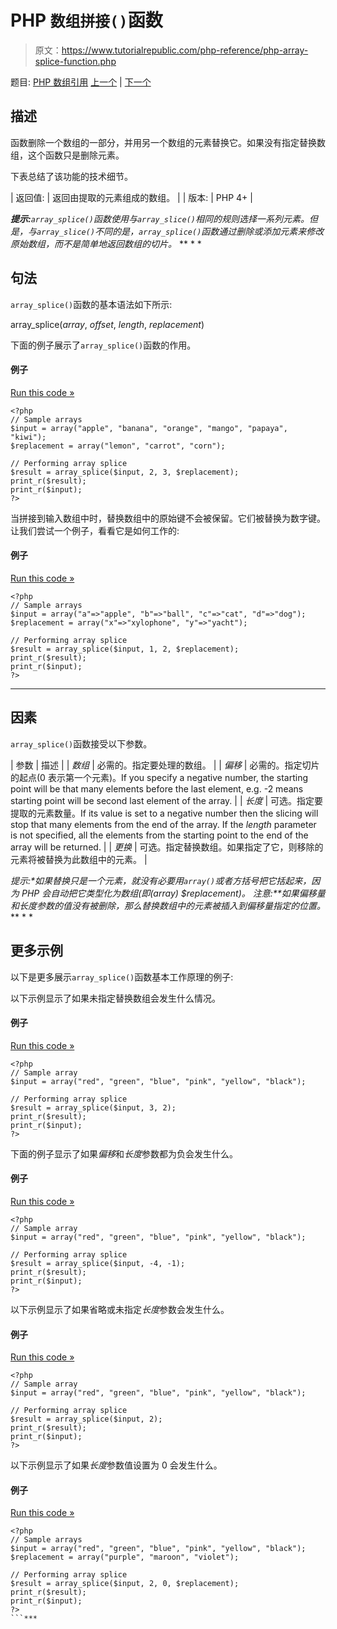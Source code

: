 # PHP `数组拼接()`函数

> 原文：<https://www.tutorialrepublic.com/php-reference/php-array-splice-function.php>

题目: [PHP 数组引用](php-array-functions.php) [上一个](php-array-slice-function.php) | [下一个](php-array-sum-function.php)

## 描述

函数删除一个数组的一部分，并用另一个数组的元素替换它。如果没有指定替换数组，这个函数只是删除元素。

下表总结了该功能的技术细节。

| 返回值: | 返回由提取的元素组成的数组。 |
| 版本: | PHP 4+ |

 ***提示:**`array_splice()`函数使用与`array_slice()`相同的规则选择一系列元素。但是，与`array_slice()`不同的是，`array_splice()`函数通过删除或添加元素来修改原始数组，而不是简单地返回数组的切片。*  ** * *

## 句法

`array_splice()`函数的基本语法如下所示:

array_splice(*array*, *offset*, *length*, *replacement*)

下面的例子展示了`array_splice()`函数的作用。

#### 例子

[Run this code »](../codelab.php?topic=php&file=splicing-an-array "Run this code to view the output")

```
<?php
// Sample arrays
$input = array("apple", "banana", "orange", "mango", "papaya", "kiwi");
$replacement = array("lemon", "carrot", "corn");

// Performing array splice
$result = array_splice($input, 2, 3, $replacement);
print_r($result);
print_r($input);
?>
```

当拼接到输入数组中时，替换数组中的原始键不会被保留。它们被替换为数字键。让我们尝试一个例子，看看它是如何工作的:

#### 例子

[Run this code »](../codelab.php?topic=php&file=splicing-an-associative-array "Run this code to view the output")

```
<?php
// Sample arrays
$input = array("a"=>"apple", "b"=>"ball", "c"=>"cat", "d"=>"dog");
$replacement = array("x"=>"xylophone", "y"=>"yacht");

// Performing array splice
$result = array_splice($input, 1, 2, $replacement);
print_r($result);
print_r($input);
?>
```

* * *

## 因素

`array_splice()`函数接受以下参数。

| 参数 | 描述 |
| *数组* | 必需的。指定要处理的数组。 |
| *偏移* | 必需的。指定切片的起点(0 表示第一个元素)。If you specify a negative number, the starting point will be that many elements before the last element, e.g. -2 means starting point will be second last element of the array. |
| *长度* | 可选。指定要提取的元素数量。If its value is set to a negative number then the slicing will stop that many elements from the end of the array. If the *length* parameter is not specified, all the elements from the starting point to the end of the array will be returned. |
| *更换* | 可选。指定替换数组。如果指定了它，则移除的元素将被替换为此数组中的元素。 |

 ***提示:**如果替换只是一个元素，就没有必要用`array()`或者方括号把它括起来，因为 PHP 会自动把它类型化为数组(即(array) $replacement)。*  ****注意:**如果*偏移量*和*长度*参数的值没有被删除，那么替换数组中的元素被插入到*偏移量*指定的位置。*  ** * *

## 更多示例

以下是更多展示`array_splice()`函数基本工作原理的例子:

以下示例显示了如果未指定替换数组会发生什么情况。

#### 例子

[Run this code »](../codelab.php?topic=php&file=splicing-an-array-without-replacement "Run this code to view the output")

```
<?php
// Sample array
$input = array("red", "green", "blue", "pink", "yellow", "black");

// Performing array splice
$result = array_splice($input, 3, 2);
print_r($result);
print_r($input);
?>
```

下面的例子显示了如果*偏移*和*长度*参数都为负会发生什么。

#### 例子

[Run this code »](../codelab.php?topic=php&file=splicing-an-array-when-both-offset-and-length-are-negative "Run this code to view the output")

```
<?php
// Sample array
$input = array("red", "green", "blue", "pink", "yellow", "black");

// Performing array splice
$result = array_splice($input, -4, -1);
print_r($result);
print_r($input);
?>
```

以下示例显示了如果省略或未指定*长度*参数会发生什么。

#### 例子

[Run this code »](../codelab.php?topic=php&file=splicing-an-array-when-length-is-omitted "Run this code to view the output")

```
<?php
// Sample array
$input = array("red", "green", "blue", "pink", "yellow", "black");

// Performing array splice
$result = array_splice($input, 2);
print_r($result);
print_r($input);
?>
```

以下示例显示了如果*长度*参数值设置为 0 会发生什么。

#### 例子

[Run this code »](../codelab.php?topic=php&file=splicing-an-array-when-length-is-zero "Run this code to view the output")

```
<?php
// Sample arrays
$input = array("red", "green", "blue", "pink", "yellow", "black");
$replacement = array("purple", "maroon", "violet");

// Performing array splice
$result = array_splice($input, 2, 0, $replacement);
print_r($result);
print_r($input);
?>
```***